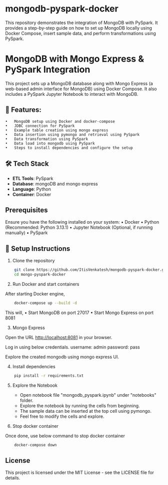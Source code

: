# mongodb-pyspark-docker
This repository demonstrates the integration of MongoDB with PySpark. It provides a step-by-step guide on how to set up MongoDB locally using Docker Compose, insert sample data, and perform transformations using PySpark.

# MongoDB with Mongo Express & PySpark Integration

This project sets up a MongoDB database along with Mongo Express (a web-based admin interface for MongoDB) using Docker Compose. It also includes a PySpark Jupyter Notebook to interact with MongoDB.

## 📌 Features:
	•	MongoDB setup using Docker and docker-compose
	•	JDBC connection for PySpark
	•	Example table creation using mongo express
    •   Data insertion using pymongo and retrieval using PySpark
    •   Data transformation using PySpark
    •   Data load into mongodb using PySpark
	•	Steps to install dependencies and configure the setup

## 🛠️ Tech Stack
- **ETL Tools**: PySpark
- **Database**: mongoDB and mongo express
- **Language**: Python
- **Container**: Docker

## Prerequisites

Ensure you have the following installed on your system:
	•	Docker
	•	Python (Recommended: Python 3.13.1)
	•	Jupyter Notebook (Optional, if running manually)
	•	PySpark

## 🚀 Setup Instructions

1) Clone the repository

``` bash
    git clone https://github.com/ItisVenkatesh/mongodb-pyspark-docker.git
    cd mongo-pyspark-docker
```
2) Run Docker and start containers

After starting Docker engine,

``` bash
    docker-compose up --build -d
```
This will,
	•	Start MongoDB on port 27017
	•	Start Mongo Express on port 8081

3) Mongo Express

Open the URL [http://localhost:8081](http://localhost:8081) in your browser.

Log in using below credentials.
username: admin
password: pass

Explore the created mongodb using mongo express UI.

4) Install dependencies

``` bash
    pip install -r requirements.txt
```

5) Explore the Notebook

    -   Open notebook file "mongodb_pyspark.ipynb" under "notebooks" folder.
    -   Explore the notebook by running the cells from beginning.
    -   The sample data can be inserted at the top cell using pymongo. 
    -   Feel free to modify the cells and explore.

6) Stop docker container

Once done, use below command to stop docker container

``` bash
    docker-compose down
```    

## License

This project is licensed under the MIT License - see the LICENSE file for details.
